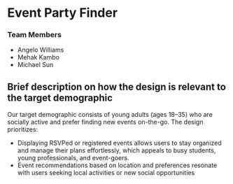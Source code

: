 # Event Party Finder

### Team Members
- Angelo Williams  
- Mehak Kambo  
- Michael Sun

## Brief description on how the design is relevant to the target demographic
Our target demographic consists of young adults (ages 18–35) who are socially active and prefer finding new events on-the-go. The design prioritizes:
- Displaying RSVPed or registered events allows users to stay organized and manage their plans effortlessly, which appeals to busy students, young professionals, and event-goers.
- Event recommendations based on location and preferences resonate with users seeking local activities or new social opportunities